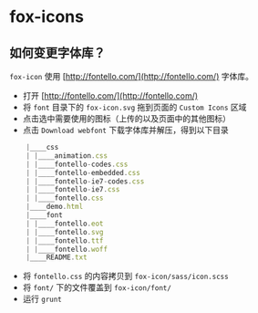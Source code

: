 fox-icons
=========

## 如何变更字体库？

`fox-icon` 使用 [http://fontello.com/](http://fontello.com/) 字体库。

 * 打开 [http://fontello.com/](http://fontello.com/)
 * 将 `font` 目录下的 `fox-icon.svg` 拖到页面的 `Custom Icons` 区域
 * 点击选中需要使用的图标（上传的以及页面中的其他图标）
 * 点击 `Download webfont` 下载字体库并解压，得到以下目录

```javascript
    |____css
    | |____animation.css
    | |____fontello-codes.css
    | |____fontello-embedded.css
    | |____fontello-ie7-codes.css
    | |____fontello-ie7.css
    | |____fontello.css
    |____demo.html
    |____font
    | |____fontello.eot
    | |____fontello.svg
    | |____fontello.ttf
    | |____fontello.woff
    |____README.txt
```

 * 将 `fontello.css` 的内容拷贝到 `fox-icon/sass/icon.scss`
 * 将 `font/` 下的文件覆盖到 `fox-icon/font/`
 * 运行 `grunt`


